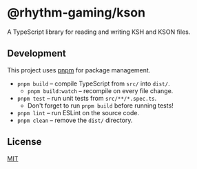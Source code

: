 # @rhythm-gaming/kson

A TypeScript library for reading and writing KSH and KSON files.

## Development

This project uses [pnpm](https://pnpm.io/) for package management.

- `pnpm build` – compile TypeScript from `src/` into `dist/`.
  - `pnpm build:watch` – recompile on every file change.
- `pnpm test` – run unit tests from `src/**/*.spec.ts`.
  - Don't forget to run `pnpm build` before running tests!
- `pnpm lint` – run ESLint on the source code.
- `pnpm clean` – remove the `dist/` directory.

## License

[MIT](./LICENSE)
